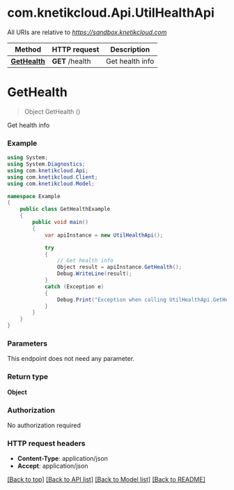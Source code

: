 # com.knetikcloud.Api.UtilHealthApi

All URIs are relative to *https://sandbox.knetikcloud.com*

Method | HTTP request | Description
------------- | ------------- | -------------
[**GetHealth**](UtilHealthApi.md#gethealth) | **GET** /health | Get health info


<a name="gethealth"></a>
# **GetHealth**
> Object GetHealth ()

Get health info

### Example
```csharp
using System;
using System.Diagnostics;
using com.knetikcloud.Api;
using com.knetikcloud.Client;
using com.knetikcloud.Model;

namespace Example
{
    public class GetHealthExample
    {
        public void main()
        {
            var apiInstance = new UtilHealthApi();

            try
            {
                // Get health info
                Object result = apiInstance.GetHealth();
                Debug.WriteLine(result);
            }
            catch (Exception e)
            {
                Debug.Print("Exception when calling UtilHealthApi.GetHealth: " + e.Message );
            }
        }
    }
}
```

### Parameters
This endpoint does not need any parameter.

### Return type

**Object**

### Authorization

No authorization required

### HTTP request headers

 - **Content-Type**: application/json
 - **Accept**: application/json

[[Back to top]](#) [[Back to API list]](../README.md#documentation-for-api-endpoints) [[Back to Model list]](../README.md#documentation-for-models) [[Back to README]](../README.md)

